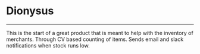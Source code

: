 # Dionysus
------------

This is the start of a great product that is meant to help with the inventory of merchants.
Through CV based counting of items. Sends email and slack notifications when stock runs low.
